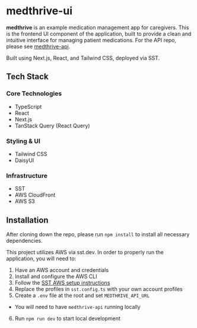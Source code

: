 # medthrive-ui

**medthrive** is an example medication management app for caregivers. This is the frontend UI component of the application, built to provide a clean and intuitive interface for managing patient medications.  For the API repo, please see [medthrive-api](https://github.com/radiylon/medthrive-api).

Built using Next.js, React, and Tailwind CSS, deployed via SST.

## Tech Stack

### Core Technologies
- TypeScript
- React
- Next.js
- TanStack Query (React Query)

### Styling & UI
- Tailwind CSS
- DaisyUI

### Infrastructure
- SST
- AWS CloudFront
- AWS S3

## Installation

After cloning down the repo, please run `npm install` to install all necessary dependencies.

This project utilizes AWS via sst.dev. In order to properly run the application, you will need to:

1. Have an AWS account and credentials
2. Install and configure the AWS CLI
3. Follow the [SST AWS setup instructions](https://sst.dev/docs/aws-accounts/)
4. Replace the profiles in `sst.config.ts` with your own account profiles
5. Create a `.env` file at the root and set `MEDTHRIVE_API_URL`
- You will need to have `medthrive-api` running locally
6. Run `npm run dev` to start local development
